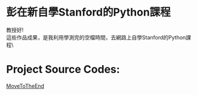 # 彭在新自學Stanford的Python課程
教授好!\
這些作品成果，是我利用學測完的空檔時間，去網路上自學Stanford的Python課程\
# Project Source Codes:
[MoveToTheEnd](link)
